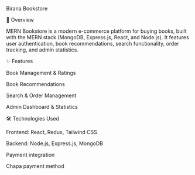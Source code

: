 Birana Bookstore

📖 Overview

MERN Bookstore is a modern e-commerce platform for buying books, built with the MERN stack (MongoDB, Express.js, React, and Node.js). It features user authentication, book recommendations, search functionality, order tracking, and admin statistics.

✨ Features

Book Management & Ratings

Book Recommendations

Search & Order Management

Admin Dashboard & Statistics

🛠️ Technologies Used

Frontend: React, Redux, Tailwind CSS

Backend: Node.js, Express.js, MongoDB



Payment integration

Chapa payment method
